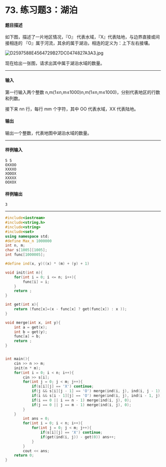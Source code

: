 # 73. 练习题3：湖泊

#### 题目描述

 如下图，描述了一片地区情况，『O』 代表水域，『X』代表陆地，与边界直接或间接相连的 『O』属于河流，其余的属于湖泊，相连的定义为：上下左右接壤。

![D2597588E4564729B27DC0474827A3A3.jpg](http://47.93.11.51:88/img/2019-05-03/D2597588E4564729B27DC0474827A3A3.jpg)

 现在给出一张图，请求出其中属于湖泊水域的数量。

------

#### 输入

第一行输入两个整数 n,m(1≤n,m≤1000)n,m(1≤n,m≤1000)，分别代表地区的行数和列数。

接下来 nn 行，每行 mm 个字符，其中 OO 代表水域，XX 代表陆地。

#### 输出

输出一个整数，代表地图中湖泊水域的数量。

------

#### 样例输入

```
5 5
OXXOO
XXXXO
XOOOX
XXXXX
OOXOX
```

#### 样例输出

```
3
```

------

```c++
#include<iostream>
#include<string.h>
#include<string>
#include<set>
using namespace std;
#define Max_n 1000000
int n, m;
char s[1005][1005];
int func[1000005];

#define ind(x, y)((x) * (m) + (y) + 1)

void init(int n){
    for(int i = 0; i <= n; i++){
        func[i] = i;
    }
    return ;
}

int get(int x){
    return (func[x]=(x - func[x] ? get(func[x]) : x ));
}

void merge(int x, int y){
    int a = get(x);
    int b = get(y);
    func[a] = b;
    return ;
}


int main(){
    cin >> n >> m;
    init(n * m);
    for(int i = 0; i < n; i++){
        cin >> s[i];
        for(int j = 0; j < m; j++){
            if(s[i][j] == 'X') continue;
            if(j && s[i][j - 1] == 'O') merge(ind(i, j), ind(i, j - 1));
            if(i && s[i - 1][j] == 'O') merge(ind(i, j), ind(i - 1, j));
            if(i == 0 || i == n - 1) merge(ind(i, j), 0);
            if(j == 0 || j == m - 1) merge(ind(i, j), 0);
        }
    }
        int ans = 0;
        for(int i = 0; i < n; i++){
            for(int j = 0; j < m; j++){
                if(s[i][j] == 'X') continue;
                if(get(ind(i, j)) - get(0)) ans++;
            }
        }
        cout << ans;
    return 0;
}
```

